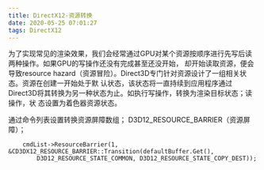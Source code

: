 ```yaml
---
title: DirectX12-资源转换
date: 2020-05-25 07:01:27
tags: DirectX12
---
```


为了实现常见的渲染效果，我们会经常通过GPU对某个资源按顺序进行先写后读两种操作。如果GPU的写操作还没有完成甚至还没开始，
却开始读取资源，便会导致resource hazard（资源冒险）。Direct3D专门针对资源设计了一组相关状态。资源在创建一开始处于默
认状态，该状态将一直持续到应用程序通过Direct3D将其转换为另一种状态为止。如执行写操作，转换为渲染目标状态；读操作，状
态设置为着色器资源状态。

通过命令列表设置转换资源屏障数组；
D3D12_RESOURCE_BARRIER（资源屏障）；
~~~
	cmdList->ResourceBarrier(1, &CD3DX12_RESOURCE_BARRIER::Transition(defaultBuffer.Get(), 
		D3D12_RESOURCE_STATE_COMMON, D3D12_RESOURCE_STATE_COPY_DEST));
~~~
